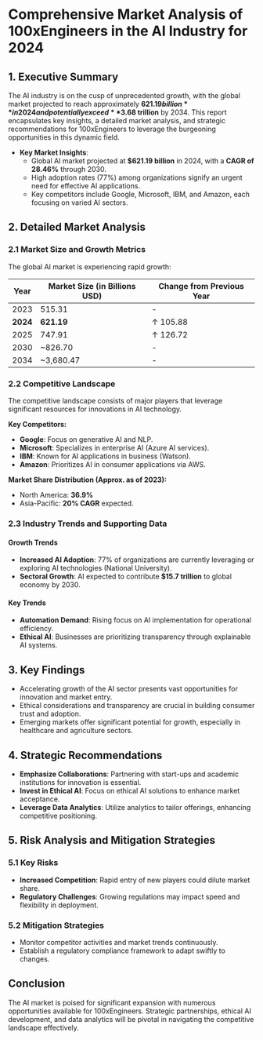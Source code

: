 # Comprehensive Market Analysis of 100xEngineers in the AI Industry for 2024

## 1. Executive Summary
The AI industry is on the cusp of unprecedented growth, with the global market projected to reach approximately **$621.19 billion** in 2024 and potentially exceed **$3.68 trillion** by 2034. This report encapsulates key insights, a detailed market analysis, and strategic recommendations for 100xEngineers to leverage the burgeoning opportunities in this dynamic field.  

- **Key Market Insights**:  
  - Global AI market projected at **$621.19 billion** in 2024, with a **CAGR of 28.46%** through 2030.  
  - High adoption rates (77%) among organizations signify an urgent need for effective AI applications.  
  - Key competitors include Google, Microsoft, IBM, and Amazon, each focusing on varied AI sectors.

## 2. Detailed Market Analysis  
### 2.1 Market Size and Growth Metrics  
The global AI market is experiencing rapid growth:

| Year       | Market Size (in Billions USD) | Change from Previous Year |
|------------|-------------------------------|---------------------------|
| 2023       | 515.31                        | -                         |
| **2024**   | **621.19**                    | ↑ 105.88                  |
| 2025       | 747.91                        | ↑ 126.72                  |
| 2030       | ~826.70                       | -                         |
| 2034       | ~3,680.47                     | -                         |

### 2.2 Competitive Landscape  
The competitive landscape consists of major players that leverage significant resources for innovations in AI technology.

**Key Competitors:**  
- **Google**: Focus on generative AI and NLP.  
- **Microsoft**: Specializes in enterprise AI (Azure AI services).  
- **IBM**: Known for AI applications in business (Watson).  
- **Amazon**: Prioritizes AI in consumer applications via AWS.

**Market Share Distribution (Approx. as of 2023):**  
- North America: **36.9%**  
- Asia-Pacific: **20% CAGR** expected.

### 2.3 Industry Trends and Supporting Data
#### Growth Trends
- **Increased AI Adoption**: 77% of organizations are currently leveraging or exploring AI technologies (National University).  
- **Sectoral Growth**: AI expected to contribute **$15.7 trillion** to global economy by 2030.

#### Key Trends  
- **Automation Demand**: Rising focus on AI implementation for operational efficiency.  
- **Ethical AI**: Businesses are prioritizing transparency through explainable AI systems.

## 3. Key Findings
- Accelerating growth of the AI sector presents vast opportunities for innovation and market entry.  
- Ethical considerations and transparency are crucial in building consumer trust and adoption.  
- Emerging markets offer significant potential for growth, especially in healthcare and agriculture sectors.

## 4. Strategic Recommendations
- **Emphasize Collaborations**: Partnering with start-ups and academic institutions for innovation is essential.  
- **Invest in Ethical AI**: Focus on ethical AI solutions to enhance market acceptance.  
- **Leverage Data Analytics**: Utilize analytics to tailor offerings, enhancing competitive positioning.

## 5. Risk Analysis and Mitigation Strategies  
### 5.1 Key Risks
- **Increased Competition**: Rapid entry of new players could dilute market share.  
- **Regulatory Challenges**: Growing regulations may impact speed and flexibility in deployment.

### 5.2 Mitigation Strategies
- Monitor competitor activities and market trends continuously.  
- Establish a regulatory compliance framework to adapt swiftly to changes.

## Conclusion
The AI market is poised for significant expansion with numerous opportunities available for 100xEngineers. Strategic partnerships, ethical AI development, and data analytics will be pivotal in navigating the competitive landscape effectively.